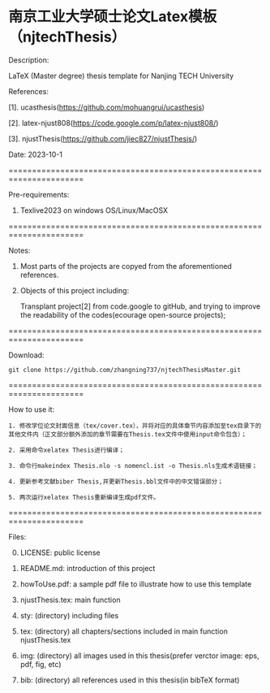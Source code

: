 南京工业大学硕士论文Latex模板（njtechThesis）
================================================================================
Description: 

LaTeX (Master degree) thesis template for Nanjing TECH University

References: 

[1]. ucasthesis(https://github.com/mohuangrui/ucasthesis)

[2]. latex-njust808(https://code.google.com/p/latex-njust808/)

[3]. njustThesis(https://github.com/jiec827/njustThesis/)

Date: 2023-10-1

======================================================================

Pre-requirements:

1. Texlive2023 on windows OS/Linux/MacOSX

======================================================================

Notes:

1. Most parts of the projects are copyed from the aforementioned references.

2. Objects of this project including: 

    Transplant project[2] from code.google to gitHub, and trying to improve the 
readability of the codes(ecourage open-source projects);

======================================================================

Download:

    git clone https://github.com/zhangning737/njtechThesisMaster.git

======================================================================

How to use it:

    1. 修改学位论文封面信息（tex/cover.tex），并将对应的具体章节内容添加至tex目录下的其他文件内（正文部分额外添加的章节需要在Thesis.tex文件中使用input命令包含）；

    2. 采用命令xelatex Thesis进行编译；

    3. 命令行makeindex Thesis.nlo -s nomencl.ist -o Thesis.nls生成术语链接；

    4. 更新参考文献biber Thesis,并更新Thesis.bbl文件中的中文错误部分；

    5. 两次运行xelatex Thesis重新编译生成pdf文件。

======================================================================

Files:

0. LICENSE: public license

1. README.md: introduction of this project

2. howToUse.pdf: a sample pdf file to illustrate how to use this template

3. njustThesis.tex: main function

4. sty: (directory) including files

5. tex: (directory) all chapters/sections included in main function 
njustThesis.tex

6. img: (directory) all images used in this thesis(prefer verctor image: eps, 
pdf, fig, etc)

7. bib: (directory) all references used in this thesis(in bibTeX format)

